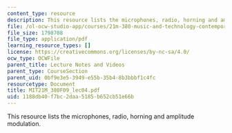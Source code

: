 ```yaml
---
content_type: resource
description: This resource lists the microphones, radio, horning and amplitude modulation.
file: /ol-ocw-studio-app/courses/21m-380-music-and-technology-contemporary-history-and-aesthetics-fall-2009/1188db40f7bc2daa5185b652cb51e66b_MIT21M_380F09_lec04.pdf
file_size: 1798708
file_type: application/pdf
learning_resource_types: []
license: https://creativecommons.org/licenses/by-nc-sa/4.0/
ocw_type: OCWFile
parent_title: Lecture Notes and Videos
parent_type: CourseSection
parent_uid: 0bf9e3e5-3949-e55b-35b4-8b3bbbf1c4fc
resourcetype: Document
title: MIT21M_380F09_lec04.pdf
uid: 1188db40-f7bc-2daa-5185-b652cb51e66b
---
```

This resource lists the microphones, radio, horning and amplitude modulation.